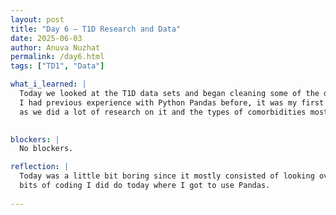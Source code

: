 ```yaml
---
layout: post
title: "Day 6 – T1D Research and Data"
date: 2025-06-03
author: Anuva Nuzhat
permalink: /day6.html
tags: ["TD1", "Data"]

what_i_learned: |
  Today we looked at the T1D data sets and began cleaning some of the data to decide which comorbidity to choose for our research. Even though
  I had previous experience with Python Pandas before, it was my first time in awhile using it again. I also learned a lot about T1D itself 
  as we did a lot of research on it and the types of comorbidities most commonly associated with it.
  

blockers: |
  No blockers.

reflection: |
  Today was a little bit boring since it mostly consisted of looking over data, cleaning it, and researching about T1D. Still, I had fun for the little 
  bits of coding I did do today where I got to use Pandas. 
  
---
```

